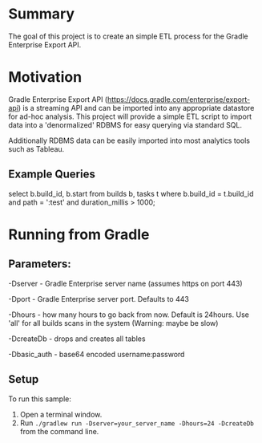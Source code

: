 # Summary

The goal of this project is to create an simple ETL process for the Gradle Enterprise Export API.

# Motivation

Gradle Enterprise Export API (https://docs.gradle.com/enterprise/export-api) is a streaming API and can be imported into any appropriate datastore for ad-hoc analysis. This project will provide a simple ETL script to import data into a 'denormalized' RDBMS for easy querying via standard SQL.

Additionally RDBMS data can be easily imported into most analytics tools such as Tableau.

## Example Queries

select b.build_id, b.start from builds b, tasks t where b.build_id = t.build_id and path = ':test' and duration_millis > 1000;

# Running from Gradle

## Parameters:

-Dserver - Gradle Enterprise server name (assumes https on port 443)

-Dport - Gradle Enterprise server port. Defaults to 443

-Dhours - how many hours to go back from now. Default is 24hours. Use 'all' for all builds scans in the system (Warning: maybe be slow)

-DcreateDb - drops and creates all tables

-Dbasic_auth - base64 encoded username:password

## Setup

To run this sample:

1. Open a terminal window.
2. Run `./gradlew run -Dserver=your_server_name -Dhours=24 -DcreateDb` from the command line.
